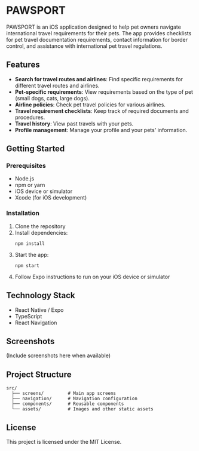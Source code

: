 # PAWSPORT

PAWSPORT is an iOS application designed to help pet owners navigate international travel requirements for their pets. The app provides checklists for pet travel documentation requirements, contact information for border control, and assistance with international pet travel regulations.

## Features

- **Search for travel routes and airlines**: Find specific requirements for different travel routes and airlines.
- **Pet-specific requirements**: View requirements based on the type of pet (small dogs, cats, large dogs).
- **Airline policies**: Check pet travel policies for various airlines.
- **Travel requirement checklists**: Keep track of required documents and procedures.
- **Travel history**: View past travels with your pets.
- **Profile management**: Manage your profile and your pets' information.

## Getting Started

### Prerequisites

- Node.js
- npm or yarn
- iOS device or simulator
- Xcode (for iOS development)

### Installation

1. Clone the repository
2. Install dependencies:
   ```
   npm install
   ```
3. Start the app:
   ```
   npm start
   ```
4. Follow Expo instructions to run on your iOS device or simulator

## Technology Stack

- React Native / Expo
- TypeScript
- React Navigation

## Screenshots

(Include screenshots here when available)

## Project Structure

```
src/
  ├── screens/         # Main app screens
  ├── navigation/      # Navigation configuration
  ├── components/      # Reusable components
  └── assets/          # Images and other static assets
```

## License

This project is licensed under the MIT License. 